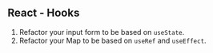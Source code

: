 ## React - Hooks

1. Refactor your input form to be based on `useState`.
2. Refactor your Map to be based on `useRef` and `useEffect`.

